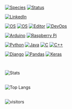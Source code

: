 [![Species](https://img.shields.io/badge/Species-Homo_sapiens-success?style=flat-square&logo=mailchimp&logoColor=white)](https://en.wikipedia.org/wiki/Homo_sapiens)
[![Status](https://img.shields.io/badge/Status-Stable-success?style=flat-square&logo=gravatar&logoColor=white)](https://en.wikipedia.org/wiki/Life)

[![LinkedIn](https://img.shields.io/badge/LinkedIn-IgorBrinker-informational?style=flat-square&logo=linkedin&logoColor=white)](https://www.linkedin.com/in/igorbrinker/)

[![OS](https://img.shields.io/badge/OS-Windows-informational?style=flat-square&logo=Windows&logoColor=white)](https://en.wikipedia.org/wiki/Microsoft_Windows)
[![OS](https://img.shields.io/badge/OS-Linux-informational?style=flat-square&logo=linux&logoColor=white)](https://en.wikipedia.org/wiki/Linux)
[![Editor](https://img.shields.io/badge/Editor-VSCode-blue?style=flat-square&logo=visual-studio-code&logoColor=white)](https://code.visualstudio.com/)
[![DevOps](https://img.shields.io/badge/DevOps-Azure-blue?style=flat-square&logo=windows&Color=white)](https://azure.microsoft.com/pt-br/services/devops/)

[![Arduino](https://img.shields.io/badge/Arduino-blue?style=flat-square&logo=aRDUINO&logoColor=white)](https://www.arduino.cc/)
[![Raspberry Pi](https://camo.githubusercontent.com/17b6032a55bb14ed30116823fa500b769a8f4a2f114cebe916284b681f3602ba/68747470733a2f2f696d672e736869656c64732e696f2f62616467652f2d52617370626572727925323050692d4335314134413f7374796c653d666c61742d737175617265266c6f676f3d5261737062657272792d5069)](https://www.raspberrypi.org/)

[![Python](https://img.shields.io/badge/Language-Python-teal?style=flat-square&logo=python&logoColor=white)](https://www.python.org/)
[![Java](https://img.shields.io/badge/Language-Java-orange?style=flat-square&logo=java&logoColor=white)](https://www.java.com/pt-BR/)
[![C](https://img.shields.io/badge/Language-C-blue?style=flat-square&logo=C&logoColor=white)](https://en.wikipedia.org/wiki/C_(programming_language))
[![C++](https://img.shields.io/badge/Language-C++-blue?style=flat-square&logo=C&logoColor=white)](https://en.wikipedia.org/wiki/C_(programming_language))

[![Django](https://img.shields.io/badge/Framework-Django-green?style=flat-square&logo=Django&logoColor=white)](https://www.djangoproject.com/)
[![Pandas](https://img.shields.io/badge/Framework-Pandas-purple?style=flat-square&logo=Pandas&logoColor=white)](https://pandas.pydata.org/)
[![Keras](https://img.shields.io/badge/Framework-Keras-red?style=flat-square&logo=Keras&logoColor=white)](https://keras.io/)

</br>

![Stats](https://github-readme-stats.vercel.app/api?username=igorbrinker&theme=radical&show_icons=true)
</br></br>

![Top Langs](https://github-readme-stats.vercel.app/api/top-langs/?username=igorbrinker&layout=compact&theme=radical&show_icons=true)
</br></br>

![visitors](https://visitor-badge.glitch.me/badge?page_id=igorbrinker)




